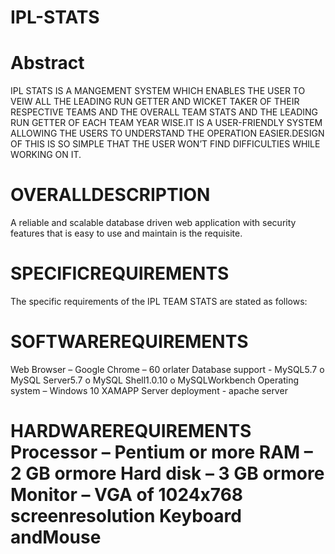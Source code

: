 # IPL-STATS

# Abstract

IPL STATS IS A MANGEMENT SYSTEM WHICH ENABLES THE USER TO VEIW ALL THE LEADING RUN GETTER AND WICKET TAKER OF THEIR RESPECTIVE TEAMS AND THE OVERALL TEAM STATS AND THE LEADING RUN GETTER OF EACH TEAM YEAR WISE.IT IS A USER-FRIENDLY SYSTEM ALLOWING THE USERS TO UNDERSTAND THE OPERATION EASIER.DESIGN OF THIS IS SO SIMPLE THAT THE USER WON’T FIND DIFFICULTIES WHILE WORKING ON IT.

# OVERALLDESCRIPTION
A reliable and scalable database driven web application with security features that is easy to use and maintain is the requisite.
# SPECIFICREQUIREMENTS
The specific requirements of the IPL TEAM STATS are stated as follows:
# SOFTWAREREQUIREMENTS
Web Browser – Google Chrome – 60 orlater Database support - MySQL5.7
o MySQL Server5.7
o MySQL Shell1.0.10
o MySQLWorkbench Operating system – Windows 10 XAMAPP Server deployment - apache server
# HARDWAREREQUIREMENTS Processor – Pentium or more RAM – 2 GB ormore Hard disk – 3 GB ormore Monitor – VGA of 1024x768 screenresolution Keyboard andMouse
